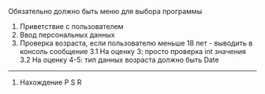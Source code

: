 Обязательно должно быть меню для выбора программы
1. Приветствие с пользователем
2. Ввод персональных данных
3. Проверка возраста, если пользователю меньше 18 лет - выводить в консоль сообщение
3.1 На оценку 3: просто проверка int значения
3.2 На оценку 4-5: тип данных возраста должно быть Date 
-------------------------------------------------------------------------------------------------------------------------------------------------------
1. Нахождение P S R
